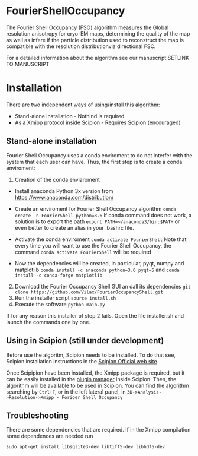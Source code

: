 # FourierShellOccupancy

The Fourier Shell Occupancy (FSO) algorithm measures the Global resolution anisotropy for cryo-EM maps, determining the quality of the map as well as infere if the particle distribution used to reconstruct the map is compatible with the resolution distributionvia directional FSC.

For a detailed information about the algorithm see our manuscript SETLINK TO MANUSCRIPT

# Installation

There are two independent ways of using/install this algorithm:

* Stand-alone installation - Nothind is required
* As a Xmipp protocol inside Scipion - Requires Scipion (encouraged)

## Stand-alone installation

Fourier Shell Occupancy uses a conda enviroment to do not interfer with the system that each user can have. Thus, the first step is to create a conda enviroment:

1) Creation of the conda enviaroment
- Install anaconda Python 3x version from https://www.anaconda.com/distribution/

- Create an enviroment for Fourier Shell Occupancy algorithm
    `conda create -n FourierShell python=3.6`
    If conda command does not work, a solution is to export the path `export PATH=~/anaconda3/bin:$PATH` or even better to create an alias in your .bashrc file.
- Activate the conda enviroment
`conda activate FourierShell`
Note that every time you will want to use the Fourier Shell Occupancy, the command `conda activate FourierShell` will be required
- Now the dependencies will be created, in particular, pyqt, numpy and matplotlib
`conda install -c anaconda python=3.6 pyqt=5` and `conda install -c conda-forge matplotlib`

2) Download the Fourier Occupancy Shell GUI an dall its dependencies
 `git clone https://github.com/Vilax/FourierOccupancyShell.git`
3) Run the installer script
`source install.sh`
3) Execute the software
`python main.py`

If for any reason this installer of step 2 fails. Open the file installer.sh and launch the commands one by one.

## Using in Scipion (still under development)

Before use the algoritm, Scipion needs to be installed. To do that see, Scipion installation instructions in the [Scipion Official web site](http://scipion.i2pc.es/).

Once Scipipion have been installed, the Xmipp package is required, but it can be easily installed in the [plugin manager](https://scipion-em.github.io/docs/docs/user/plugin-manager.html#plugin-manager) inside Scipion.
Then, the algorithm will be available to be used in Scipion. You can find the algorithm searching by `Ctrl+F`, or in the left lateral panel, in `3D->Analysis->Resolution->Xmipp - Forioer Shell Occupancy`

## Troubleshooting

There are some dependencies that are required. If in the Xmipp compilation some dependences are needed run
```
sudo apt-get install libsqlite3-dev libtiff5-dev libhdf5-dev
```



